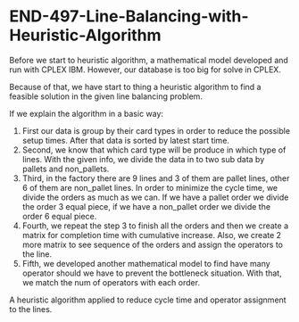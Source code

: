# END-497-Line-Balancing-with-Heuristic-Algorithm
Before we start to heuristic algorithm, a mathematical model developed and run with CPLEX IBM. However, our database is too big for solve in CPLEX.


Because of that, we have start to thing a heuristic algorithm to find a feasible solution in the given line balancing problem.




If we explain the algorithm in a basic way: 
1) First our data is group by their card types in order to reduce the possible setup times. After that data is sorted by latest start time.
2) Second, we know that which card type will be produce in which type of lines. With the given info, we divide the data in to two sub data by pallets and non_pallets.
3) Third, in the factory there are 9 lines and 3 of them are pallet lines, other 6 of them are non_pallet lines. In order to minimize the cycle time, we divide the orders as much as we can. If we have a pallet order we divide the order 3 equal piece, if we have a non_pallet order we divide the order 6 equal piece.
4) Fourth, we repeat the step 3 to finish all the orders and then we create a matrix for completion time with cumulative increase. Also, we create 2 more matrix to see sequence of the orders and assign the operators to the line.
5) Fifth, we developed another mathematical model to find have many operator should we have to prevent the bottleneck situation. With that, we match the num of operators with each order.






A heuristic algorithm applied to reduce cycle time and operator assignment to the lines. 
